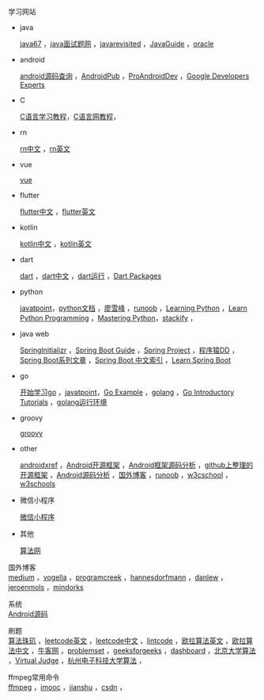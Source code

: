 学习网站  

- java

  <a href="https://www.java67.com" target="_blank">java67</a> ，<a href="http://www.wityx.com" target="_blank">java面试题网</a>  ，<a href="https://javarevisited.blogspot.com" target="_blank">javarevisited</a>  ，<a href="https://github.com/Snailclimb/JavaGuide" target="_blank">JavaGuide</a>  ，<a href="https://docs.oracle.com/en" target="_blank">oracle</a> 

- android

  <a href="http://androidxref.com" target="_blank">android源码查询</a> ，<a href="https://android.jlelse.eu" target="_blank">AndroidPub</a> ，<a href="https://proandroiddev.com" target="_blank">ProAndroidDev</a>  ，<a href="https://medium.com/google-developer-experts" target="_blank">Google Developers Experts</a> 

- C

  <a href="http://c.biancheng.net/c" target="_blank">C语言学习教程</a>，<a href="https://www.dotcpp.com/course/c/" target="_blank">C语言网教程</a>，
  
- rn

  <a href="https://reactnative.cn" target="_blank">rn中文</a>  ，<a href="https://facebook.github.io/react-native" target="_blank">rn英文</a> 

- vue

  <a href="https://cn.vuejs.org/v2/guide" target="_blank">vue</a>  

- flutter

  <a href="https://flutterchina.club" target="_blank">flutter中文</a>  ，<a href="https://flutter.dev" target="_blank">flutter英文</a>

- kotlin

  <a href="https://www.kotlincn.net" target="_blank">kotlin中文</a> ，<a href="https://kotlinlang.org" target="_blank">kotlin英文</a>  

- dart

  <a href="https://www.dartlang.org" target="_blank">dart</a>   ，<a href="https://www.dartcn.com" target="_blank">dart中文</a> ，<a href="https://dartpad.cn" target="_blank">dart运行</a> ，<a href="https://pub.dartlang.org" target="_blank">Dart Packages</a> 

- python

  <a href="https://www.javatpoint.com/python-tutorial" target="_blank">javatpoint</a>，<a href="https://docs.python.org/3/index.html" target="_blank">python文档</a> ，<a href="https://www.liaoxuefeng.com/wiki/1016959663602400" target="_blank">廖雪峰</a> ，<a href="https://www.runoob.com/python/python-tutorial.html" target="_blank">runoob</a> ，<a href="https://docs.python-guide.org/intro/learning" target="_blank">Learning Python</a> ，<a href="https://www.programiz.com/python-programming" target="_blank">Learn Python Programming</a> ，<a href="https://www.edureka.co/blog/python-tutorial" target="_blank">Mastering Python</a>，<a href="https://stackify.com/learn-python-tutorials/#post-21937-_f6gsrcj5c7wd" target="_blank">stackify</a> ，

- java web

  <a href="https://start.spring.io" target="_blank">SpringInitializr</a> ，<a href="https://docs.spring.io/spring-boot/docs/current/reference/htmlsingle" target="_blank">Spring Boot Guide</a>  ，<a href="https://spring.io/projects/spring-boot" target="_blank">Spring Project</a>   ，<a href="http://blog.didispace.com" target="_blank">程序猿DD</a>   ，<a href="http://www.ityouknow.com/spring-boot" target="_blank">Spring Boot系列文章</a>   ，<a href="http://springboot.fun" target="_blank">Spring Boot 中文索引</a>   ，<a href="https://www.baeldung.com/spring-boot" target="_blank">Learn Spring Boot</a> 

- go

  <a href="http://howistart.org/posts/go/1/index.html" target="_blank">开始学习go</a> ，<a href="https://www.javatpoint.com/go-tutorial" target="_blank">javatpoint</a>，<a href="https://gobyexample.com" target="_blank">Go Example</a> ，<a href="https://golang.org" target="_blank">golang</a> ，<a href="https://medium.com/rungo/go-introductory-tutorials-896aeda0fb8a" target="_blank">Go Introductory Tutorials</a> ，<a href="https://play.golang.org" target="_blank">golang运行环境</a> 

- groovy

  <a href="http://www.groovy-lang.org/index.html" target="_blank">groovy</a> 

- other

  <a href="http://androidxref.com" target="_blank">androidxref</a>  ，<a href="https://github.com/Trinea/android-open-project" target="_blank">Android开源框架</a>  ，<a href="http://a.codekk.com" target="_blank">Android框架源码分析</a>  ，<a href="https://github.com/Tim9Liu9/TimLiu-Android" target="_blank">github上整理的开源框架</a>  ，<a href="https://github.com/LittleFriendsGroup/AndroidSdkSourceAnalysis" target="_blank">Android源码分析</a>  ，<a href="http://www.importnew.com/7469.html" target="_blank">国外博客</a> ，<a href="https://www.runoob.com" target="_blank">runoob</a> ，<a href="https://www.w3cschool.cn" target="_blank">w3cschool</a> ，<a href="https://www.w3schools.com" target="_blank">w3schools</a>

- 微信小程序

  <a href="https://developers.weixin.qq.com/miniprogram/dev/framework" target="_blank">微信小程序</a> 

- 其他

  <a href="http://ddrv.cn" target="_blank">算法网</a> 

国外博客  
<a href="https://medium.com" target="_blank">medium</a>  ，<a href="https://www.vogella.com" target="_blank">vogella</a>  ，<a href="https://www.programcreek.com" target="_blank">programcreek</a>  ，<a href="http://hannesdorfmann.com" target="_blank">hannesdorfmann</a>  ，<a href="https://blog.danlew.net/tag/android" target="_blank">danlew</a>  ，<a href="https://jeroenmols.com" target="_blank">jeroenmols</a>  ，<a href="https://mindorks.com/android/store" target="_blank">mindorks</a>  

系统  
<a href="https://github.com/aosp-mirror" target="_blank">Android源码</a> 

刷题  
<a href="https://soulmachine.gitbooks.io/algorithm-essentials/java" target="_blank">算法珠玑</a>  ，<a href="https://leetcode.com/problemset/all" target="_blank">leetcode英文</a>  ，<a href="https://leetcode-cn.com/problemset/all" target="_blank">leetcode中文</a>  ，<a href="https://www.lintcode.com/problem" target="_blank">lintcode</a>  ，<a href="https://projecteuler.net/archives" target="_blank">欧拉算法英文</a>  ，<a href="http://pe-cn.github.io/problems" target="_blank">欧拉算法中文</a>  ，<a href="https://www.nowcoder.com" target="_blank">牛客网</a>  ，<a href="http://codeforces.com/problemset" target="_blank">problemset</a>  ，<a href="https://www.geeksforgeeks.org/fundamentals-of-algorithms/#AnalysisofAlgorithms" target="_blank">geeksforgeeks</a>  ，<a href="https://www.hackerrank.com/dashboard" target="_blank">dashboard</a>  ，<a href="http://poj.org/problemlist" target="_blank">北京大学算法</a>  ，<a href="https://vjudge.net" target="_blank">Virtual Judge</a>  ，<a href="http://acm.hdu.edu.cn/listproblem.php?vol=1" target="_blank">杭州电子科技大学算法</a>  ，

ffmpeg常用命令  
<a href="http://ffmpeg.org/ffmpeg.html" target="_blank">ffmpeg</a>  ，<a href="http://www.imooc.com/article/details/id/254520" target="_blank">imooc</a>  ，<a href="https://www.jianshu.com/p/6a3a9946baf5" target="_blank">jianshu</a>  ，<a href="https://blog.csdn.net/newchenxf/article/details/51384360" target="_blank">csdn</a>  ，

